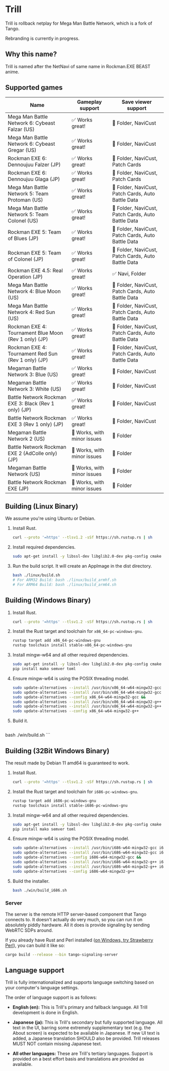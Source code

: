 # Trill

Trill is rollback netplay for Mega Man Battle Network, which is a fork of Tango.

Rebranding is currently in progress.

## Why this name?

Trill is named after the NetNavi of same name in Rockman.EXE BEAST anime.

## Supported games

| Name                                                  | Gameplay support            | Save viewer support                                |
| ----------------------------------------------------- | --------------------------- | -------------------------------------------------- |
| Mega Man Battle Network 6: Cybeast Falzar (US)        | ✅ Works great!             | 🤷 Folder, NaviCust                                |
| Mega Man Battle Network 6: Cybeast Gregar (US)        | ✅ Works great!             | 🤷 Folder, NaviCust                                |
| Rockman EXE 6: Dennoujuu Falzer (JP)                  | ✅ Works great!             | 🤷 Folder, NaviCust, Patch Cards                   |
| Rockman EXE 6: Dennoujuu Glaga (JP)                   | ✅ Works great!             | 🤷 Folder, NaviCust, Patch Cards                   |
| Mega Man Battle Network 5: Team Protoman (US)         | ✅ Works great!             | 🤷 Folder, NaviCust, Patch Cards, Auto Battle Data |
| Mega Man Battle Network 5: Team Colonel (US)          | ✅ Works great!             | 🤷 Folder, NaviCust, Patch Cards, Auto Battle Data |
| Rockman EXE 5: Team of Blues (JP)                     | ✅ Works great!             | 🤷 Folder, NaviCust, Patch Cards, Auto Battle Data |
| Rockman EXE 5: Team of Colonel (JP)                   | ✅ Works great!             | 🤷 Folder, NaviCust, Patch Cards, Auto Battle Data |
| Rockman EXE 4.5: Real Operation (JP)                  | ✅ Works great!             | ✅ Navi, Folder                                    |
| Mega Man Battle Network 4: Blue Moon (US)             | ✅ Works great!             | 🤷 Folder, NaviCust, Patch Cards, Auto Battle Data |
| Mega Man Battle Network 4: Red Sun (US)               | ✅ Works great!             | 🤷 Folder, NaviCust, Patch Cards, Auto Battle Data |
| Rockman EXE 4: Tournament Blue Moon (Rev 1 only) (JP) | ✅ Works great!             | 🤷 Folder, NaviCust, Patch Cards, Auto Battle Data |
| Rockman EXE 4: Tournament Red Sun (Rev 1 only) (JP)   | ✅ Works great!             | 🤷 Folder, NaviCust, Patch Cards, Auto Battle Data |
| Megaman Battle Network 3: Blue (US)                   | ✅ Works great!             | 🤷 Folder, NaviCust                                |
| Megaman Battle Network 3: White (US)                  | ✅ Works great!             | 🤷 Folder, NaviCust                                |
| Battle Network Rockman EXE 3: Black (Rev 1 only) (JP) | ✅ Works great!             | 🤷 Folder, NaviCust                                |
| Battle Network Rockman EXE 3 (Rev 1 only) (JP)        | ✅ Works great!             | 🤷 Folder, NaviCust                                |
| Megaman Battle Network 2 (US)                         | 🤷 Works, with minor issues | 🤷 Folder                                          |
| Battle Network Rockman EXE 2 (AdColle only) (JP)      | 🤷 Works, with minor issues | 🤷 Folder                                          |
| Megaman Battle Network (US)                           | 🤷 Works, with minor issues | 🤷 Folder                                          |
| Battle Network Rockman EXE (JP)                       | 🤷 Works, with minor issues | 🤷 Folder                                          |

## Building (Linux Binary)

We assume you're using Ubuntu or Debian.

1.  Install Rust.

    ```sh
    curl --proto '=https' --tlsv1.2 -sSf https://sh.rustup.rs | sh
    ```

1.  Install required dependencies.

    ```sh
    sudo apt-get install -y libssl-dev libglib2.0-dev pkg-config cmake build-essential libclang-dev libgtk-3-dev librust-alsa-sys-dev libasound2-dev curl wget git libfuse2
    ```

1.  Run the build script. It will create an AppImage in the dist directory.

    ```sh
    bash ./linux/build.sh
    # For ARM32 Build: bash ./linux/build_armhf.sh
    # For ARM64 Build: bash ./linux/build_arm64.sh
    ```

## Building (Windows Binary)

1.  Install Rust.

    ```sh
    curl --proto '=https' --tlsv1.2 -sSf https://sh.rustup.rs | sh
    ```

1.  Install the Rust target and toolchain for `x86_64-pc-windows-gnu`.

    ```sh
    rustup target add x86_64-pc-windows-gnu
    rustup toolchain install stable-x86_64-pc-windows-gnu
    ```

1.  Install mingw-w64 and all other required dependencies.

    ```sh
    sudo apt-get install -y libssl-dev libglib2.0-dev pkg-config cmake build-essential libclang-dev libgtk-3-dev librust-alsa-sys-dev libasound2-dev curl wget git mingw-w64 clang nsis python3-pip python3-dev p7zip-full imagemagick
    pip install mako semver toml
    ```

1.  Ensure mingw-w64 is using the POSIX threading model.

    ```sh
    sudo update-alternatives --install /usr/bin/x86_64-w64-mingw32-gcc x86_64-w64-mingw32-gcc /usr/bin/x86_64-w64-mingw32-gcc-win32 60 &&
    sudo update-alternatives --install /usr/bin/x86_64-w64-mingw32-gcc x86_64-w64-mingw32-gcc /usr/bin/x86_64-w64-mingw32-gcc-posix 90 &&
    sudo update-alternatives --config x86_64-w64-mingw32-gcc &&
    sudo update-alternatives --install /usr/bin/x86_64-w64-mingw32-g++ x86_64-w64-mingw32-g++ /usr/bin/x86_64-w64-mingw32-g++-win32 60 &&
    sudo update-alternatives --install /usr/bin/x86_64-w64-mingw32-g++ x86_64-w64-mingw32-g++ /usr/bin/x86_64-w64-mingw32-g++-posix 90 &&
    sudo update-alternatives --config x86_64-w64-mingw32-g++
    ```

1.  Build it.

    ```sh
   bash ./win/build.sh
    ```

## Building (32Bit Windows Binary)

The result made by Debian 11 amd64 is guaranteed to work.

1.  Install Rust.

    ```sh
    curl --proto '=https' --tlsv1.2 -sSf https://sh.rustup.rs | sh
    ```

1.  Install the Rust target and toolchain for `i686-pc-windows-gnu`.

    ```sh
    rustup target add i686-pc-windows-gnu
    rustup toolchain install stable-i686-pc-windows-gnu
    ```

1.  Install mingw-w64 and all other required dependencies.

    ```sh
    sudo apt-get install -y libssl-dev libglib2.0-dev pkg-config cmake build-essential libclang-dev libgtk-3-dev librust-alsa-sys-dev libasound2-dev curl wget git mingw-w64 clang nsis python3-pip python3-dev p7zip-full imagemagick
    pip install mako semver toml
    ```

1.  Ensure mingw-w64 is using the POSIX threading model.

    ```sh
    sudo update-alternatives --install /usr/bin/i686-w64-mingw32-gcc i686-w64-mingw32-gcc /usr/bin/i686-w64-mingw32-gcc-win32 60 &&
    sudo update-alternatives --install /usr/bin/i686-w64-mingw32-gcc i686-w64-mingw32-gcc /usr/bin/i686-w64-mingw32-gcc-posix 90 &&
    sudo update-alternatives --config i686-w64-mingw32-gcc &&
    sudo update-alternatives --install /usr/bin/i686-w64-mingw32-g++ i686-w64-mingw32-g++ /usr/bin/i686-w64-mingw32-g++-win32 60 &&
    sudo update-alternatives --install /usr/bin/i686-w64-mingw32-g++ i686-w64-mingw32-g++ /usr/bin/i686-w64-mingw32-g++-posix 90 &&
    sudo update-alternatives --config i686-w64-mingw32-g++
    ```

1.  Build the installer.

    ```sh
    bash ./win/build_i686.sh
    ```


### Server

The server is the remote HTTP server-based component that Tango connects to. It doesn't actually do very much, so you can run it on absolutely piddly hardware. All it does is provide signaling by sending WebRTC SDPs around.

If you already have Rust and Perl installed ([on Windows, try Strawberry Perl](https://strawberryperl.com/)), you can build it like so:

```sh
cargo build --release --bin tango-signaling-server
```

## Language support

Trill is fully internationalized and supports language switching based on your computer's language settings.

The order of language support is as follows:

- **English (en):** This is Trill's primary and fallback language. All Trill development is done in English.

- **Japanese (ja):** This is Trill's secondary but fully supported language. All text in the UI, barring some extremely supplementary text (e.g. the About screen) is expected to be available in Japanese. If new UI text is added, a Japanese translation SHOULD also be provided. Trill releases MUST NOT contain missing Japanese text.

- **All other languages:** These are Trill's tertiary languages. Support is provided on a best effort basis and translations are provided as available.
